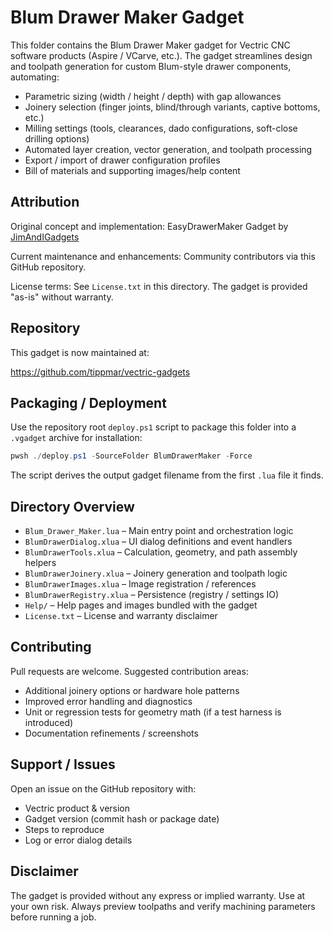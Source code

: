 # Blum Drawer Maker Gadget

This folder contains the Blum Drawer Maker gadget for Vectric CNC software products (Aspire / VCarve, etc.). The gadget streamlines design and toolpath generation for custom Blum-style drawer components, automating:

- Parametric sizing (width / height / depth) with gap allowances
- Joinery selection (finger joints, blind/through variants, captive bottoms, etc.)
- Milling settings (tools, clearances, dado configurations, soft-close drilling options)
- Automated layer creation, vector generation, and toolpath processing
- Export / import of drawer configuration profiles
- Bill of materials and supporting images/help content

## Attribution

Original concept and implementation: EasyDrawerMaker Gadget by [JimAndIGadgets](https://www.gadgets.jimandi.com/details.php?details=124)

Current maintenance and enhancements: Community contributors via this GitHub repository.

License terms: See `License.txt` in this directory. The gadget is provided "as-is" without warranty.

## Repository

This gadget is now maintained at:

https://github.com/tippmar/vectric-gadgets

## Packaging / Deployment

Use the repository root `deploy.ps1` script to package this folder into a `.vgadget` archive for installation:

```powershell
pwsh ./deploy.ps1 -SourceFolder BlumDrawerMaker -Force
```

The script derives the output gadget filename from the first `.lua` file it finds.

## Directory Overview

- `Blum_Drawer_Maker.lua` – Main entry point and orchestration logic
- `BlumDrawerDialog.xlua` – UI dialog definitions and event handlers
- `BlumDrawerTools.xlua` – Calculation, geometry, and path assembly helpers
- `BlumDrawerJoinery.xlua` – Joinery generation and toolpath logic
- `BlumDrawerImages.xlua` – Image registration / references
- `BlumDrawerRegistry.xlua` – Persistence (registry / settings IO)
- `Help/` – Help pages and images bundled with the gadget
- `License.txt` – License and warranty disclaimer

## Contributing

Pull requests are welcome. Suggested contribution areas:

- Additional joinery options or hardware hole patterns
- Improved error handling and diagnostics
- Unit or regression tests for geometry math (if a test harness is introduced)
- Documentation refinements / screenshots

## Support / Issues

Open an issue on the GitHub repository with:

- Vectric product & version
- Gadget version (commit hash or package date)
- Steps to reproduce
- Log or error dialog details

## Disclaimer

The gadget is provided without any express or implied warranty. Use at your own risk. Always preview toolpaths and verify machining parameters before running a job.
